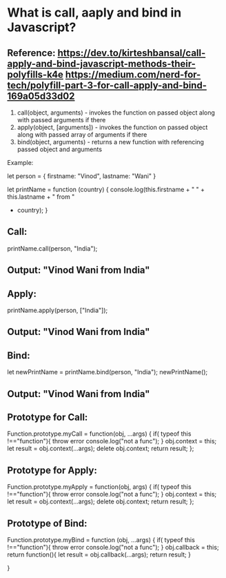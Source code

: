What is call, aaply and bind in Javascript?
====================================
Reference: https://dev.to/kirteshbansal/call-apply-and-bind-javascript-methods-their-polyfills-k4e
https://medium.com/nerd-for-tech/polyfill-part-3-for-call-apply-and-bind-169a05d33d02
----------

1. call(object, arguments) - invokes the function on passed object along with passed arguments if there
2. apply(object, [arguments]) - invokes the function on passed object along with passed array of arguments if there
3. bind(object, arguments) - returns a new function with referencing passed object and arguments

Example: 

let person = {
  firstname: "Vinod",
  lastname: "Wani"
}

let printName = function (country) {
  console.log(this.firstname + " " + this.lastname + " from " 
  + country);
}

Call:
--------------------

printName.call(person, "India");

Output: 
"Vinod Wani from India"
---------------------------------

Apply:
-----------------------
printName.apply(person, ["India"]);

Output: 
"Vinod Wani from India"
---------------------------------------

Bind:
-----------------------
let newPrintName = printName.bind(person, "India");
newPrintName();

Output: 
"Vinod Wani from India"
---------------------------------------



Prototype for Call:
-----------------------

Function.prototype.myCall = function(obj, ...args) {
    if( typeof this !=="function"){ 
		throw error console.log("not a func");
	}
    obj.context = this;
    let result = obj.context(...args);
    delete obj.context;
    return result;
};


Prototype for Apply:
----------------------------------
Function.prototype.myApply = function(obj, args) {
    if( typeof this !=="function"){ 
		throw error console.log("not a func");
	}
    obj.context = this;
    let result = obj.context(...args);
    delete obj.context;
    return result;
};


Prototype of Bind:
---------------------------------
Function.prototype.myBind = function (obj, ...args) {
    if( typeof this !=="function"){ 
		throw error console.log("not a func");
	}
    obj.callback = this;
    return function(){
        let result = obj.callback(...args);
        return result;
    }
    
}